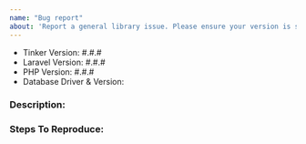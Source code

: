 ```yaml
---
name: "Bug report"
about: 'Report a general library issue. Please ensure your version is still supported: https://laravel.com/docs/releases#support-policy'
---
```


- Tinker Version: #.#.#
- Laravel Version: #.#.#
- PHP Version: #.#.#
- Database Driver & Version:

### Description:


### Steps To Reproduce:
